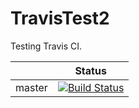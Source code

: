 # TravisTest2

Testing Travis CI.

|              | Status                                    |
|--------------|-------------------------------------------|
| master       |  [![Build Status][1]][2]              |

[1]: https://travis-ci.org/DenchiSoft/TravisTest2.svg?branch=master
[2]: https://travis-ci.org/DenchiSoft/TravisTest2

